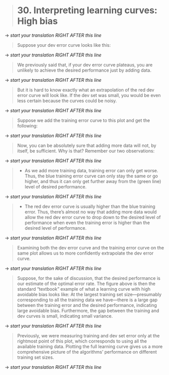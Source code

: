 > # 30. Interpreting learning curves: High bias

-> _start your translation RIGHT AFTER this line_
> Suppose your dev error curve looks like this:

-> _start your translation RIGHT AFTER this line_

> We previously said that, if your dev error curve plateaus, you are unlikely to achieve the desired performance just by adding data.

-> _start your translation RIGHT AFTER this line_
> But it is hard to know exactly what an extrapolation of the red dev error curve will look like. If the dev set was small, you would be even less certain because the curves could be noisy.

-> _start your translation RIGHT AFTER this line_
> Suppose we add the training error curve to this plot and get the following:

-> _start your translation RIGHT AFTER this line_

> Now, you can be absolutely sure that adding more data will not, by itself, be sufficient. Why is that? Remember our two observations:

-> _start your translation RIGHT AFTER this line_
> * As we add more training data, training error can only get worse. Thus, the blue training error curve can only stay the same or go higher, and thus it can only get further away from the (green line) level of desired performance.

-> _start your translation RIGHT AFTER this line_

> * The red dev error curve is usually higher than the blue training error. Thus, there’s almost no way that adding more data would allow the red dev error curve to drop down to the desired level of performance when even the training error is higher than the desired level of performance.

-> _start your translation RIGHT AFTER this line_

> Examining both the dev error curve and the training error curve on the same plot allows us to more confidently extrapolate the dev error curve.

-> _start your translation RIGHT AFTER this line_

> Suppose, for the sake of discussion, that the desired performance is our estimate of the optimal error rate. The figure above is then the standard “textbook” example of what a learning curve with high avoidable bias looks like: At the largest training set size—presumably corresponding to all the training data we have—there is a large gap between the training error and the desired performance, indicating large avoidable bias. Furthermore, the gap between the training and dev curves is small, indicating small variance.

-> _start your translation RIGHT AFTER this line_

> Previously, we were measuring training and dev set error only at the rightmost point of this plot, which corresponds to using all the available training data. Plotting the full learning curve gives us a more comprehensive picture of the algorithms’ performance on different training set sizes.

-> _start your translation RIGHT AFTER this line_